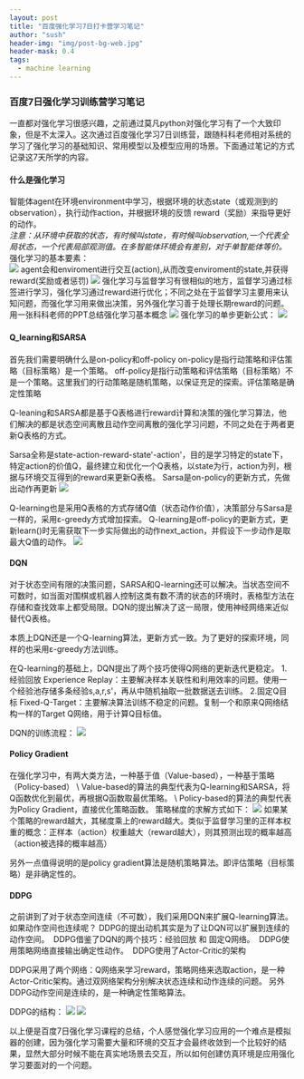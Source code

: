 ```yaml
---
layout: post
title: "百度强化学习7日打卡营学习笔记"
author: "sush"
header-img: "img/post-bg-web.jpg"
header-mask: 0.4
tags:
  - machine learning
---
```

### **百度7日强化学习训练营学习笔记**
一直都对强化学习很感兴趣，之前通过莫凡python对强化学习有了一个大致印象，但是不太深入。这次通过百度强化学习7日训练营，跟随科科老师相对系统的学习了强化学习的基础知识、常用模型以及模型应用的场景。下面通过笔记的方式记录这7天所学的内容。  

#### 什么是强化学习
智能体agent在环境environment中学习，根据环境的状态state（或观测到的observation），执行动作action，并根据环境的反馈 reward（奖励）来指导更好的动作。  
*注意：从环境中获取的状态，有时候叫state，有时候叫observation,一个代表全局状态，一个代表局部观测值。在多智能体环境会有差别，对于单智能体等价。*  
强化学习的基本要素：  
<img src="/blog/img/in-post/reforce_1.png">
agent会和enviroment进行交互(action),从而改变enviroment的state,并获得reward(奖励或者惩罚)
<img src="/blog/img/in-post/reforce_learning.png">
强化学习与监督学习有很相似的地方，监督学习通过标签进行学习，强化学习通过reward进行优化；不同之处在于监督学习主要用来认知问题，而强化学习用来做出决策，另外强化学习善于处理长期reward的问题。  
用一张科科老师的PPT总结强化学习基本概念
<img src="/blog/img/in-post/reforce_2.png">
强化学习的单步更新公式：
<img src="/blog/img/in-post/TD_update.png">


#### Q_learning和SARSA
首先我们需要明确什么是on-policy和off-policy
on-policy是指行动策略和评估策略（目标策略）是一个策略。
off-policy是指行动策略和评估策略（目标策略）不是一个策略。这里我们的行动策略是随机策略，以保证充足的探索。评估策略是确定性策略

Q-leaning和SARSA都是基于Q表格进行reward计算和决策的强化学习算法，他们解决的都是状态空间离散且动作空间离散的强化学习问题，不同之处在于两者更新Q表格的方式。

Sarsa全称是state-action-reward-state'-action'，目的是学习特定的state下，特定action的价值Q，最终建立和优化一个Q表格，以state为行，action为列，根据与环境交互得到的reward来更新Q表格。
Sarsa是on-policy的更新方式，先做出动作再更新
<img src="/blog/img/in-post/sarsa_update_function.png">

Q-learning也是采用Q表格的方式存储Q值（状态动作价值），决策部分与Sarsa是一样的，采用ε-greedy方式增加探索。
Q-learning是off-policy的更新方式，更新learn()时无需获取下一步实际做出的动作next_action，并假设下一步动作是取最大Q值的动作。
<img src="/blog/img/in-post/Q-learning-function.png">

#### DQN
对于状态空间有限的决策问题，SARSA和Q-learning还可以解决。当状态空间不可数时，如当面对围棋或机器人控制这类有数不清的状态的环境时，表格型方法在存储和查找效率上都受局限。DQN的提出解决了这一局限，使用神经网络来近似替代Q表格。

本质上DQN还是一个Q-learning算法，更新方式一致。为了更好的探索环境，同样的也采用ε-greedy方法训练。

在Q-learning的基础上，DQN提出了两个技巧使得Q网络的更新迭代更稳定。
1.经验回放 Experience Replay：主要解决样本关联性和利用效率的问题。使用一个经验池存储多条经验s,a,r,s'，再从中随机抽取一批数据送去训练。
2.固定Q目标 Fixed-Q-Target：主要解决算法训练不稳定的问题。复制一个和原来Q网络结构一样的Target Q网络，用于计算Q目标值。

DQN的训练流程：
<img src="/blog/img/in-post/DQN.png">


#### Policy Gradient
在强化学习中，有两大类方法，一种基于值（Value-based），一种基于策略（Policy-based）
\ Value-based的算法的典型代表为Q-learning和SARSA，将Q函数优化到最优，再根据Q函数取最优策略。
\ Policy-based的算法的典型代表为Policy Gradient，直接优化策略函数。
策略梯度的求解方式如下：
<img src="/blog/img/in-post/DQN.png">
如果某个策略的reward越大，其梯度乘上的reward越大。类似于监督学习里的正样本权重的概念：正样本（action）权重越大（reward越大），则其预测出现的概率越高（action被选择的概率越高）

另外一点值得说明的是policy gradient算法是随机策略算法。即评估策略（目标策略）是非确定性的。

#### DDPG
之前讲到了对于状态空间连续（不可数），我们采用DQN来扩展Q-learning算法。如果动作空间也连续呢？
DDPG的提出动机其实是为了让DQN可以扩展到连续的动作空间。
&nbsp;DDPG借鉴了DQN的两个技巧：经验回放 和 固定Q网络。
&nbsp;DDPG使用策略网络直接输出确定性动作。
&nbsp;DDPG使用了Actor-Critic的架构

DDPG采用了两个网络：Q网络来学习reward，策略网络来选取action，是一种Actor-Critic架构。通过双网络架构分别解决状态连续和动作连续的问题。
另外DDPG动作空间是连续的，是一种确定性策略算法。

DDPG的结构：
<img src="/blog/img/in-post/DDPG2.png">
<img src="/blog/img/in-post/DDPG.png">

以上便是百度7日强化学习课程的总结，个人感觉强化学习应用的一个难点是模拟器的创建，因为强化学习需要大量和环境的交互才会最终收敛到一个比较好的结果，显然大部分时候不能在真实地场景去交互，所以如何创建仿真环境是应用强化学习要面对的一个问题。











